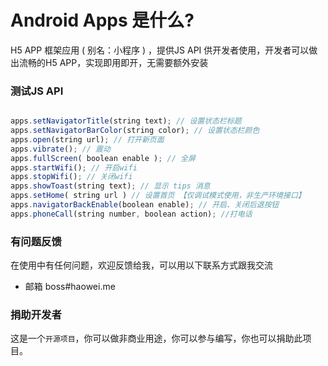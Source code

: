 Android Apps 是什么?
====================
H5 APP 框架应用 ( 别名：小程序 ) ，提供JS API 供开发者使用，开发者可以做出流畅的H5 APP，实现即用即开，无需要额外安装

### 测试JS API
```javascript

apps.setNavigatorTitle(string text); // 设置状态栏标题
apps.setNavigatorBarColor(string color); // 设置状态栏颜色
apps.open(string url); // 打开新页面
apps.vibrate(); // 震动
apps.fullScreen( boolean enable ); // 全屏
apps.startWifi(); // 开启wifi
apps.stopWifi(); // 关闭wifi
apps.showToast(string text); // 显示 tips 消息
apps.setHome( string url ) // 设置首页 【仅调试模式使用，非生产环境接口】
apps.navigatorBackEnable(boolean enable); // 开启、关闭后退按钮
apps.phoneCall(string number, boolean action); //打电话

```

### 有问题反馈
在使用中有任何问题，欢迎反馈给我，可以用以下联系方式跟我交流

* 邮箱 boss#haowei.me

### 捐助开发者
这是一个`开源项目`，你可以做非商业用途，你可以参与编写，你也可以捐助此项目。
